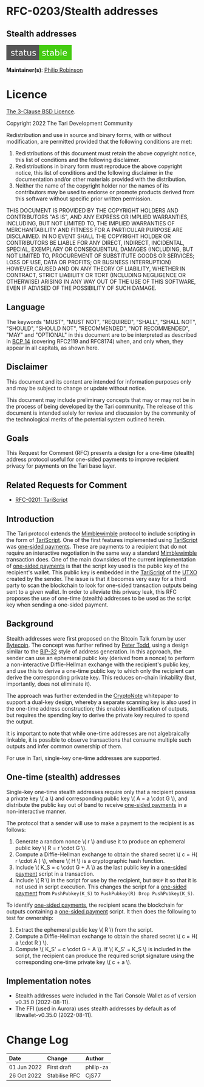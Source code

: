 # RFC-0203/Stealth addresses

## Stealth addresses

![status: stable](theme/images/status-stable.svg)

**Maintainer(s)**: [Philip Robinson](https://github.com/philipr-za)

# Licence

[The 3-Clause BSD Licence](https://opensource.org/licenses/BSD-3-Clause).

Copyright 2022 The Tari Development Community

Redistribution and use in source and binary forms, with or without modification, are permitted provided that the
following conditions are met:

1. Redistributions of this document must retain the above copyright notice, this list of conditions and the following
   disclaimer.
2. Redistributions in binary form must reproduce the above copyright notice, this list of conditions and the following
   disclaimer in the documentation and/or other materials provided with the distribution.
3. Neither the name of the copyright holder nor the names of its contributors may be used to endorse or promote products
   derived from this software without specific prior written permission.

THIS DOCUMENT IS PROVIDED BY THE COPYRIGHT HOLDERS AND CONTRIBUTORS "AS IS", AND ANY EXPRESS OR IMPLIED WARRANTIES,
INCLUDING, BUT NOT LIMITED TO, THE IMPLIED WARRANTIES OF MERCHANTABILITY AND FITNESS FOR A PARTICULAR PURPOSE ARE
DISCLAIMED. IN NO EVENT SHALL THE COPYRIGHT HOLDER OR CONTRIBUTORS BE LIABLE FOR ANY DIRECT, INDIRECT, INCIDENTAL,
SPECIAL, EXEMPLARY OR CONSEQUENTIAL DAMAGES (INCLUDING, BUT NOT LIMITED TO, PROCUREMENT OF SUBSTITUTE GOODS OR SERVICES;
LOSS OF USE, DATA OR PROFITS; OR BUSINESS INTERRUPTION) HOWEVER CAUSED AND ON ANY THEORY OF LIABILITY, WHETHER IN
CONTRACT, STRICT LIABILITY OR TORT (INCLUDING NEGLIGENCE OR OTHERWISE) ARISING IN ANY WAY OUT OF THE USE OF THIS
SOFTWARE, EVEN IF ADVISED OF THE POSSIBILITY OF SUCH DAMAGE.

## Language

The keywords "MUST", "MUST NOT", "REQUIRED", "SHALL", "SHALL NOT", "SHOULD", "SHOULD NOT", "RECOMMENDED", "NOT
RECOMMENDED", "MAY" and "OPTIONAL" in this document are to be interpreted as described in
[BCP 14](https://tools.ietf.org/html/bcp14) (covering RFC2119 and RFC8174) when, and only when, they appear in all
capitals, as shown here.

## Disclaimer

This document and its content are intended for information purposes only and may be subject to change or update without
notice.

This document may include preliminary concepts that may or may not be in the process of being developed by the Tari
community. The release of this document is intended solely for review and discussion by the community of the
technological merits of the potential system outlined herein.

## Goals

This Request for Comment (RFC) presents a design for a one-time (stealth) address protocol useful for one-sided payments
to improve recipient privacy for payments on the Tari base layer.

## Related Requests for Comment

- [RFC-0201: TariScript](RFC-0201_TariScript.md)

## Introduction

The Tari protocol extends the [Mimblewimble] protocol to include scripting in the form of [TariScript]. One of the 
first features implemented using [TariScript] was [one-sided payments]. These are payments to a recipient that do not 
require an interactive negotiation in the same way a standard [Mimblewimble] transaction does. One of the main downsides
of the current implementation of [one-sided payments] is that the script key used is the public key of the recipient's 
wallet. This public key is embedded in the [TariScript] of the [UTXO] created by the sender. The issue is that it becomes
very easy for a third party to scan the blockchain to look for one-sided transaction outputs being sent to a given wallet. 
In order to alleviate this privacy leak, this RFC proposes the use of one-time (stealth) addresses to be used as the script
key when sending a one-sided payment.

## Background

Stealth addresses were first proposed on the Bitcoin Talk forum by user [Bytecoin]. The concept was further refined by
[Peter Todd], using a design similar to the [BIP-32] style of address generation. In this approach, the sender can use an
ephemeral public key (derived from a nonce) to perform a non-interactive Diffie-Hellman exchange with the recipient's
public key, and use this to derive a one-time public key to which only the recipient can derive the corresponding private
key. This reduces on-chain linkability (but, importantly, does not eliminate it).

The approach was further extended in the [CryptoNote] whitepaper to support a dual-key design, whereby a separate scanning
key is also used in the one-time address construction; this enables identification of outputs, but requires the spending
key to derive the private key required to spend the output.

It is important to note that while one-time addresses are not algebraically linkable, it is possible to observe transactions
that consume multiple such outputs and infer common ownership of them.

For use in Tari, single-key one-time addresses are supported.

## One-time (stealth) addresses

Single-key one-time stealth addresses require only that a recipient possess a private key \\( a \\) and corresponding public
key \\( A = a \cdot G \\), and distribute the public key out of band to receive [one-sided payments] in a non-interactive
manner.

The protocol that a sender will use to make a payment to the recipient is as follows:
1. Generate a random nonce \\( r \\) and use it to produce an ephemeral public key \\( R = r \cdot G \\).
2. Compute a Diffie-Hellman exchange to obtain the shared secret \\( c = H( r \cdot A ) \\), where \\( H \\) is a cryptographic
hash function.
3. Include \\( K_S = c \cdot G + A \\) as the last public key in a [one-sided payment] script in a transaction.
4. Include \\( R \\) in the script for use by the recipient, but `DROP` it so that it is not used in script execution.
This changes the script for a [one-sided payment] from `PushPubkey(K_S)` to `PushPubkey(R) Drop PushPubkey(K_S)`.

To identify [one-sided payments], the recipient scans the blockchain for outputs containing a [one-sided payment] script. It
then does the following to test for ownership:
1. Extract the ephemeral public key \\( R \\) from the script.
2. Compute a Diffie-Hellman exchange to obtain the shared secret \\( c = H( a \cdot R ) \\).
3. Compute \\( K_S' = c \cdot G + A \\).
If \\( K_S' = K_S \\) is included in the script, the recipient can produce the required script signature using the corresponding
one-time private key \\( c + a \\).

## Implementation notes

* Stealth addresses were included in the Tari Console Wallet as of version v0.35.0 (2022-08-11).
* The FFI (used in Aurora) uses stealth addresses by default as of libwallet-v0.35.0 (2022-08-11).

[tariscript]: ./Glossary.md#tariscript
[mimblewimble]: ./Glossary.md#mimblewimble
[one-sided payments]: ./RFC-0201_TariScript.md#one-sided-payment
[one-sided payment]: ./RFC-0201_TariScript.md#one-sided-payment
[utxo]: ./Glossary.md#unspent-transaction-outputs
[bytecoin]: https://bitcointalk.org/index.php?topic=5965.0
[Cryptonote]: https://cryptonote.org/whitepaper.pdf
[Peter Todd]: https://www.mail-archive.com/bitcoin-development@lists.sourceforge.net/msg03613.html
[BIP-32]: https://en.bitcoin.it/wiki/BIP_0032

# Change Log

| Date        | Change                       | Author    |
|:------------|:-----------------------------|:----------|
| 01 Jun 2022 | First draft                  | philip-za |
| 26 Oct 2022 | Stabilise RFC                | CjS77     |